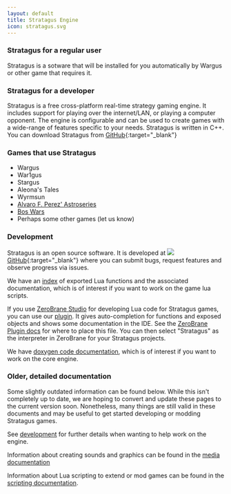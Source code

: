 ```yaml
---
layout: default
title: Stratagus Engine
icon: stratagus.svg
---
```

### Stratagus for a regular user
Stratagus is a sotware that will be installed for you automatically by
Wargus or other game that requires it.

### Stratagus for a developer
Stratagus is a free cross-platform real-time strategy gaming engine. It
includes support for playing over the internet/LAN, or playing a computer
opponent. The engine is configurable and can be used to create games with a
wide-range of features specific to your needs. Stratagus is written in C++. You
can download Stratagus from [GitHub](https://github.com/Wargus/stratagus){:target="_blank"}

### Games that use Stratagus
* Wargus
* War1gus
* Stargus
* Aleona's Tales
* Wyrmsun
* [Alvaro F. Perez' Astroseries](https://github.com/SenhorFlibble/Astroseries/releases/tag/v1.31b) 
* [Bos Wars](https://www.boswars.org/)
* Perhaps some other games (let us know)

### Development

Stratagus is an open source software. It is developed at
[![](img/github.svg)GitHub](https://github.com/Wargus/wargus){:target="_blank"}
where you can submit bugs, request features and observe progress via issues.

We have an [index](/lua_bindings.html) of exported Lua functions and the
associated documentation, which is of interest if you want to work on the game
lua scripts.

If you use [ZeroBrane Studio](https://studio.zerobrane.com/) for developing Lua code for Stratagus
games, you can use our [plugin](/img/zerobrane-stratagus-plugin.lua). It gives
auto-completion for functions and exposed objects and shows some documentation
in the IDE. See the [ZeroBrane Plugin docs](https://studio.zerobrane.com/doc-plugin#plugin-installation)
for where to place this file. You can then select "Stratagus" as the interpreter
in ZeroBrane for your Stratagus projects.

We have [doxygen code documentation](/doxygen/index.html), which is of interest
if you want to work on the core engine.

### Older, detailed documentation

Some slightly outdated information can be found below. While this isn't
completely up to date, we are hoping to convert and update these pages to the
current version soon. Nonetheless, many things are still valid in these
documents and may be useful to get started developing or modding Stratagus
games.

See
[development](https://htmlpreview.github.io/?https://raw.githubusercontent.com/Wargus/stratagus/master/doc/development.html)
for further details when wanting to help work on the engine.

Information about creating sounds and graphics can be found in the [media
documentation](https://htmlpreview.github.io/?https://raw.githubusercontent.com/Wargus/stratagus/master/doc/media.html)

Information about Lua scripting to extend or mod games can be found in the
    [scripting
    documentation](https://htmlpreview.github.io/?https://raw.githubusercontent.com/Wargus/stratagus/master/doc/scripts/index.html).
